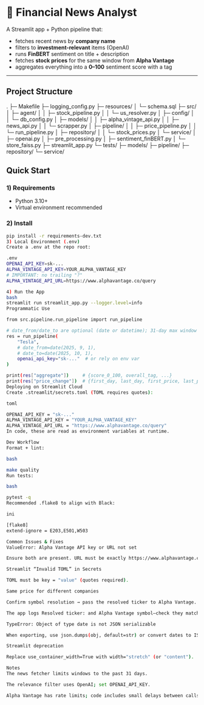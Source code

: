# 📰 Financial News Analyst

A Streamlit app + Python pipeline that:
- fetches recent news by **company name**
- filters to **investment-relevant** items (OpenAI)
- runs **FinBERT** sentiment on title + description
- fetches **stock prices** for the same window from **Alpha Vantage**
- aggregates everything into a **0–100** sentiment score with a tag

---

## Project Structure

.
├─ Makefile
├─ logging_config.py
├─ resources/
│ └─ schema.sql
├─ src/
│ ├─ agent/
│ │ ├─ stock_pipeline.py
│ │ └─ us_resolver.py
│ ├─ config/
│ │ └─ db_config.py
│ ├─ models/
│ │ ├─ alpha_vintage_api.py
│ │ ├─ news_api.py
│ │ └─ scrapper.py
│ ├─ pipeline/
│ │ ├─ price_pipeline.py
│ │ └─ run_pipeline.py
│ ├─ repository/
│ │ └─ stock_prices.py
│ └─ service/
│ ├─ openai.py
│ ├─ pre_processing.py
│ ├─ sentiment_finBERT.py
│ └─ store_faiss.py
├─ streamlit_app.py
└─ tests/
├─ models/
├─ pipeline/
├─ repository/
└─ service/


## Quick Start

### 1) Requirements
- Python 3.10+
- Virtual environment recommended

### 2) Install
```bash
pip install -r requirements-dev.txt
3) Local Environment (.env)
Create a .env at the repo root:

.env
OPENAI_API_KEY=sk-...
ALPHA_VINTAGE_API_KEY=YOUR_ALPHA_VANTAGE_KEY
# IMPORTANT: no trailing "?"
ALPHA_VINTAGE_API_URL=https://www.alphavantage.co/query

4) Run the App
bash
streamlit run streamlit_app.py --logger.level=info
Programmatic Use

from src.pipeline.run_pipeline import run_pipeline

# date_from/date_to are optional (date or datetime); 31-day max window enforced
res = run_pipeline(
    "Tesla",
    # date_from=date(2025, 9, 1),
    # date_to=date(2025, 10, 1),
    openai_api_key="sk-..."  # or rely on env var
)

print(res["aggregate"])     # {score_0_100, overall_tag, ...}
print(res["price_change"])  # {first_day, last_day, first_price, last_price, percentage_change}
Deploying on Streamlit Cloud
Create .streamlit/secrets.toml (TOML requires quotes):

toml

OPENAI_API_KEY = "sk-..."
ALPHA_VINTAGE_API_KEY = "YOUR_ALPHA_VANTAGE_KEY"
ALPHA_VINTAGE_API_URL = "https://www.alphavantage.co/query"
In code, these are read as environment variables at runtime.

Dev Workflow
Format + lint:

bash

make quality
Run tests:

bash

pytest -q
Recommended .flake8 to align with Black:

ini

[flake8]
extend-ignore = E203,E501,W503

Common Issues & Fixes
ValueError: Alpha Vantage API key or URL not set

Ensure both are present. URL must be exactly https://www.alphavantage.co/query (no ?).

Streamlit “Invalid TOML” in Secrets

TOML must be key = "value" (quotes required).

Same price for different companies

Confirm symbol resolution → pass the resolved ticker to Alpha Vantage.

The app logs Resolved ticker: and Alpha Vantage symbol—check they match.

TypeError: Object of type date is not JSON serializable

When exporting, use json.dumps(obj, default=str) or convert dates to ISO strings.

Streamlit deprecation

Replace use_container_width=True with width="stretch" (or "content").

Notes
The news fetcher limits windows to the past 31 days.

The relevance filter uses OpenAI; set OPENAI_API_KEY.

Alpha Vantage has rate limits; code includes small delays between calls.
